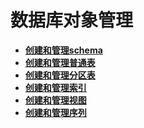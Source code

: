# 数据库对象管理

-   **[创建和管理schema](创建和管理schema.md)**  
-   **[创建和管理普通表](创建和管理普通表.md)**  
-   **[创建和管理分区表](创建和管理分区表.md)**  
-   **[创建和管理索引](创建和管理索引.md)**  
-   **[创建和管理视图](创建和管理视图.md)**  
-   **[创建和管理序列](创建和管理序列.md)**  


